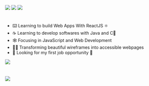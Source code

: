 <div> 
<a href="https://instagram.com/dariosilva.ds" target="_blank"><img src="https://img.shields.io/badge/-Instagram-%23ffff?style=for-the-badge&logo=instagram&logoColor=141414" target="_blank"></a>
<a href= "mailto:dariosilva13222@gmail.com"><img src="https://img.shields.io/badge/-Gmail-%23ffff?style=for-the-badge&logo=gmail&logoColor=141414" target="_blank"></a>
<a href="https://www.linkedin.com/mwlite/in/d%C3%A1rio-silva-648651234" target="_blank"><img src="https://img.shields.io/badge/-LinkedIn-%23ffff?style=for-the-badge&logo=linkedin&logoColor=141414" target="_blank"></a> 
</div>

#
- ⌨️ Learning to build Web Apps With ReactJS ⚛️
- ☕ Learning to develop softwares with Java and C🦾
- 🕸️ Focusing in JavaScript and Web Development
- 💅🏼 Transforming beautiful wireframes into accessible webpages
- 📳 Looking for my first job opportunity 🤝


<a href="https://github.com/DevDario/github-readme-stats">
  <img align="center" src="https://github-readme-stats.vercel.app/api/pin/?username=DevDario&repo=github-readme-stats&theme=tokyonight&show_icons=true" />
</a>

#

<a href="https://github.com/DevDario/convoychat">
  <img align="center" src="https://github-readme-stats.vercel.app/api/pin/?username=DevDario&repo=convoychat" />
</a>

